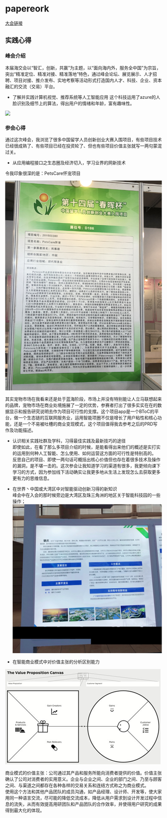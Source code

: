 # papereork
[大会链接](https://www.ocs-gz.gov.cn/)
## 实践心得
### 峰会介绍  
本届海交会以“智汇，创新，共赢”为主题，以“面向海内外，服务全中国”为宗旨，突出“精准定位、精准对接、精准落地”特色，通过峰会论坛、展览展示、人才招聘、项目对接、推介发布、实地考察等活动形式打造国内人才、科技、企业、资本融汇的交流（交易）平台。

- 了解并实践计算机视觉、推荐系统等人工智能应用
这个科技运用了azure的人脸识别及细节上的算法，得出用户的情绪和年龄，富有趣味性。  
<img src=“https://github.com/Eddieda6/papereork/blob/master/F55E22A2F46FDDC26B5266B097A9C6A6.png” width="300"/>

### 参会心得 
通过这次峰会，我浏览了很多中国留学人员创新创业大赛入围项目，有些项目技术已经很成熟了、有些项目已经在投资轮了、但也有些项目价值主张就写一两句蒙混过关。  

- 从应用编程接口之生态圈及经济切入，学习业界的网新技术  

令我印象很深的是：PetsCare怀宠项目  

![1](https://github.com/Eddieda6/papereork/blob/master/IMG_1204.JPG)

其实宠物市场在我看来还是处于蓝海阶段，市场上并没有特别能让人立马联想起来的品牌，宠物市场在商业处境施展了一定的优势，参赛者打出了很多实实在在的数据显示和报告研究说明去作为项目可行性的支撑。这个项目app是一个BToC的平台，做一个生态链的互联网服务业，运用智能项圈不仅是增长了用户粘性和核心功能，还是一个不易被吐槽的商业变现模式，这个项目值得我去参考之后的PRD写作及功能描述。  

- 认识相关实践社群及学科，习得最佳实践及最新技巧的途径  
即使如此，在看了那么多项目介绍的时候，是能看得出来他们的概述是实打实的运用到何种人工智能、怎么使用、如何运营这方面的可行性是特别高的。  
反思自己的项目、即使一两句话可概括出核心价值但也存在着很多技术及操作的漏洞，是不堪一击的。这次参会让我知道学习的渠道有很多，我更倾向课下学习的方式，因为参加线下活动确实让我更多地从生活上发现怎么去获取更多更有力的思维信息。

- 在世界丶中国或大湾区中对智能驱动创新习得的新知识  
峰会中在入会的那时候旁边是大湾区及珠三角洲的地区关于智能科技园的一些操作； 
![5](https://github.com/Eddieda6/papereork/blob/master//EC75DC3600DD159E547FB9B6864896C6.png)


- 在智能商业模式中对价值主张的分析区别能力  

![3](https://github.com/Eddieda6/papereork/blob/master/3.jpg)

商业模式的价值主张：公司通过其产品和服务所能向消费者提供的价值。价值主张确认了公司对消费者的实用意义。企业与企业之间、企业的部门之间、乃至与顾客之间、与渠道之间都存在各种各样的交易关系和连结方式称之为商业模式。  
使用这个方法和其他产品团队的成员沟通，如产品经理、设计师、开发等，使大家用同一种语言交流，尽可能的降低交流成本，降低从用户需求到设计开发过程中信息的流失，从而有效提高用研团队和产品团队的合作效率，并使得用户研究的成果得到最大化的体现。  
 
